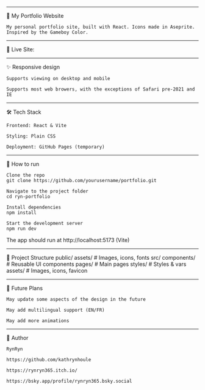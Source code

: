 ___
🌱 My Portfolio Website

    My personal portfolio site, built with React. Icons made in Aseprite. Inspired by the Gameboy Color.

___
🔗 Live Site:

___
✨ Responsive design

    Supports viewing on desktop and mobile

    Supports most web browers, with the exceptions of Safari pre-2021 and IE

___
🛠 Tech Stack

    Frontend: React & Vite

    Styling: Plain CSS

    Deployment: GitHub Pages (temporary)

___
🚀 How to run

    Clone the repo
    git clone https://github.com/yourusername/portfolio.git

    Navigate to the project folder
    cd ryn-portfolio

    Install dependencies
    npm install

    Start the development server
    npm run dev

The app should run at http://localhost:5173 (Vite)

___
📂 Project Structure
public/
    assets/       # Images, icons, fonts
src/
    components/   # Reusable UI components
    pages/        # Main pages
    styles/       # Styles & vars
    assets/       # Images, icons, favicon

___
📌 Future Plans

    May update some aspects of the design in the future

    May add multilingual support (EN/FR)

    May add more animations

___
💌 Author

    RynRyn

    https://github.com/kathrynhoule

    https://rynryn365.itch.io/

    https://bsky.app/profile/rynryn365.bsky.social